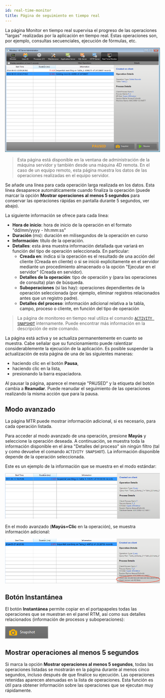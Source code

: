 ```yaml
---
id: real-time-monitor
title: Página de seguimiento en tiempo real
---
```


La página Monitor en tiempo real supervisa el progreso de las operaciones "largas" realizadas por la aplicación en tiempo real. Estas operaciones son, por ejemplo, consultas secuenciales, ejecución de fórmulas, etc.

![](../assets/en/Admin/server-admin-monitor-page.png)

> Esta página está disponible en la ventana de administración de la máquina servidor y también desde una máquina 4D remota. En el caso de un equipo remoto, esta página muestra los datos de las operaciones realizadas en el equipo servidor.

Se añade una línea para cada operación larga realizada en los datos. Esta línea desaparece automáticamente cuando finaliza la operación (puede marcar la opción **Mostrar operaciones al menos 5 segundos** para conservar las operaciones rápidas en pantalla durante 5 segundos, ver abajo).

La siguiente información se ofrece para cada línea:

- **Hora de inicio**: hora de inicio de la operación en el formato "dd/mm/yyyy - hh:mm:ss"
- **Duración** (ms): duración en milisegundos de la operación en curso
- **Información**: título de la operación.
- **Detalles**: esta área muestra información detallada que variará en función del tipo de operación seleccionada. En particular:
  - **Creada en**: indica si la operación es el resultado de una acción del cliente (Creada en cliente) o si se inició explícitamente en el servidor mediante un procedimiento almacenado o la opción "Ejecutar en el servidor" (Creada en servidor).
  - **Detalles de la operación**: tipo de operación y (para las operaciones de consulta) plan de búsqueda.
  - **Suboperaciones** (si las hay): operaciones dependientes de la operación seleccionada (por ejemplo, eliminar registros relacionados antes que un registro padre).
  - **Detalles del proceso**: información adicional relativa a la tabla, campo, proceso o cliente, en función del tipo de operación

> La página de monitoreo en tiempo real utiliza el comando [`ACTIVITY SNAPSHOT`](../commands-legacy/activity-snapshot.md) internamente. Puede encontrar más información en la descripción de este comando.

La página está activa y se actualiza permanentemente en cuanto se muestra. Cabe señalar que su funcionamiento puede ralentizar considerablemente la ejecución de la aplicación. Es posible suspender la actualización de esta página de una de las siguientes maneras:

 - haciendo clic en el botón **Pausa**,
 - haciendo clic en la lista,
 - presionando la barra espaciadora.

Al pausar la página, aparece el mensaje "PAUSED" y la etiqueta del botón cambia a **Reanudar**.
Puede reanudar el seguimiento de las operaciones realizando la misma acción que para la pausa.

## Modo avanzado

La página MTR puede mostrar información adicional, si es necesario, para cada operación listada.

Para acceder al modo avanzado de una operación, presione **Mayús** y seleccione la operación deseada. A continuación, se muestra toda la información disponible en el área "Detalles del proceso" sin ningún filtro (tal y como devuelve el comando `ACTIVITY SNAPSHOT`). La información disponible depende de la operación seleccionada.

Este es un ejemplo de la información que se muestra en el modo estándar:

![](../assets/en/Admin/server-admin-monitor-adv1.png)

En el modo avanzado (**Mayús+Clic** en la operación), se muestra información adicional:

![](../assets/en/Admin/server-admin-monitor-adv2.png)

## Botón Instantánea

El botón **Instantánea** permite copiar en el portapapeles todas las operaciones que se muestran en el panel RTM, así como sus detalles relacionados (información de procesos y suboperaciones):

![](../assets/en/Admin/server-admin-monitor-snapshot.png)

## Mostrar operaciones al menos 5 segundos

Si marca la opción **Mostrar operaciones al menos 5 segundos**, todas las operaciones listadas se mostrarán en la página durante al menos cinco segundos, incluso después de que finalice su ejecución. Las operaciones retenidas aparecen atenuadas en la lista de operaciones. Esta función es útil para obtener información sobre las operaciones que se ejecutan muy rápidamente.
